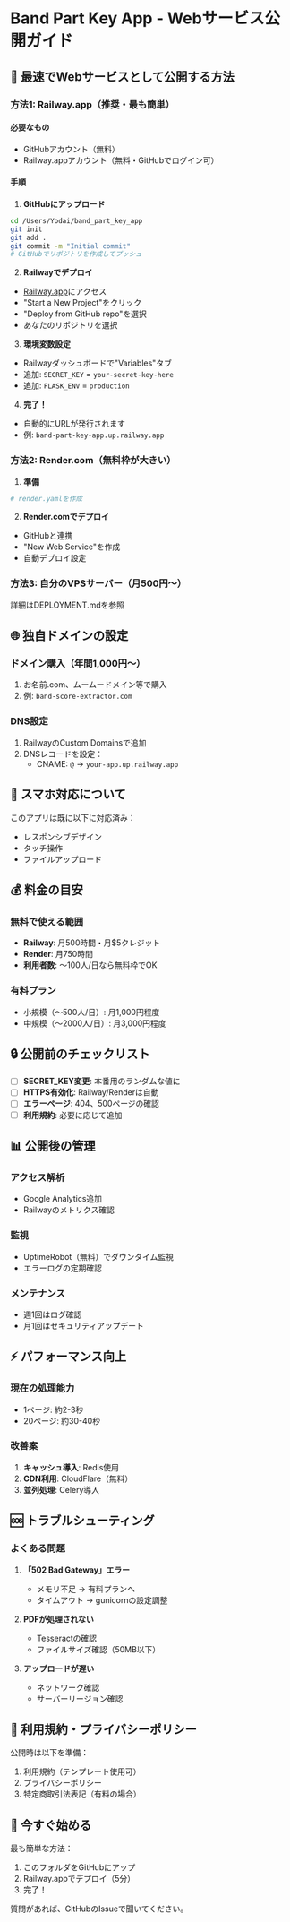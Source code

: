 # Band Part Key App - Webサービス公開ガイド

## 🚀 最速でWebサービスとして公開する方法

### 方法1: Railway.app（推奨・最も簡単）

#### 必要なもの
- GitHubアカウント（無料）
- Railway.appアカウント（無料・GitHubでログイン可）

#### 手順

1. **GitHubにアップロード**
```bash
cd /Users/Yodai/band_part_key_app
git init
git add .
git commit -m "Initial commit"
# GitHubでリポジトリを作成してプッシュ
```

2. **Railwayでデプロイ**
- [Railway.app](https://railway.app)にアクセス
- "Start a New Project"をクリック
- "Deploy from GitHub repo"を選択
- あなたのリポジトリを選択

3. **環境変数設定**
- Railwayダッシュボードで"Variables"タブ
- 追加: `SECRET_KEY` = `your-secret-key-here`
- 追加: `FLASK_ENV` = `production`

4. **完了！**
- 自動的にURLが発行されます
- 例: `band-part-key-app.up.railway.app`

### 方法2: Render.com（無料枠が大きい）

1. **準備**
```bash
# render.yamlを作成
```

2. **Render.comでデプロイ**
- GitHubと連携
- "New Web Service"を作成
- 自動デプロイ設定

### 方法3: 自分のVPSサーバー（月500円〜）

詳細はDEPLOYMENT.mdを参照

## 🌐 独自ドメインの設定

### ドメイン購入（年間1,000円〜）
1. お名前.com、ムームードメイン等で購入
2. 例: `band-score-extractor.com`

### DNS設定
1. RailwayのCustom Domainsで追加
2. DNSレコードを設定：
   - CNAME: `@` → `your-app.up.railway.app`

## 📱 スマホ対応について

このアプリは既に以下に対応済み：
- レスポンシブデザイン
- タッチ操作
- ファイルアップロード

## 💰 料金の目安

### 無料で使える範囲
- **Railway**: 月500時間・月$5クレジット
- **Render**: 月750時間
- **利用者数**: 〜100人/日なら無料枠でOK

### 有料プラン
- 小規模（〜500人/日）: 月1,000円程度
- 中規模（〜2000人/日）: 月3,000円程度

## 🔒 公開前のチェックリスト

- [ ] **SECRET_KEY変更**: 本番用のランダムな値に
- [ ] **HTTPS有効化**: Railway/Renderは自動
- [ ] **エラーページ**: 404、500ページの確認
- [ ] **利用規約**: 必要に応じて追加

## 📊 公開後の管理

### アクセス解析
- Google Analytics追加
- Railwayのメトリクス確認

### 監視
- UptimeRobot（無料）でダウンタイム監視
- エラーログの定期確認

### メンテナンス
- 週1回はログ確認
- 月1回はセキュリティアップデート

## ⚡ パフォーマンス向上

### 現在の処理能力
- 1ページ: 約2-3秒
- 20ページ: 約30-40秒

### 改善案
1. **キャッシュ導入**: Redis使用
2. **CDN利用**: CloudFlare（無料）
3. **並列処理**: Celery導入

## 🆘 トラブルシューティング

### よくある問題

1. **「502 Bad Gateway」エラー**
   - メモリ不足 → 有料プランへ
   - タイムアウト → gunicornの設定調整

2. **PDFが処理されない**
   - Tesseractの確認
   - ファイルサイズ確認（50MB以下）

3. **アップロードが遅い**
   - ネットワーク確認
   - サーバーリージョン確認

## 📝 利用規約・プライバシーポリシー

公開時は以下を準備：
1. 利用規約（テンプレート使用可）
2. プライバシーポリシー
3. 特定商取引法表記（有料の場合）

## 🎯 今すぐ始める

最も簡単な方法：
1. このフォルダをGitHubにアップ
2. Railway.appでデプロイ（5分）
3. 完了！

質問があれば、GitHubのIssueで聞いてください。
